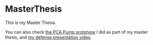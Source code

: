 # MasterThesis

This is my Master Thesis.

You can also check <a href="https://www.youtube.com/watch?v=fNps0P4KWnk">the PCA Pump prototype</a> I did as part of my master thesis, and <a href="https://www.youtube.com/watch?v=YNypDQ8st04">my defense presentation video</a>.
